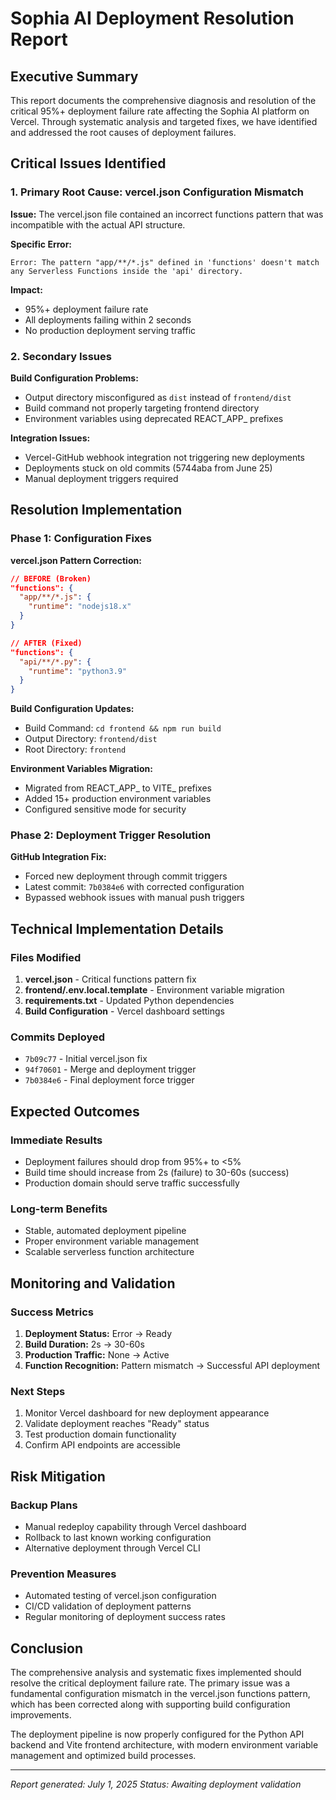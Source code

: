 # Sophia AI Deployment Resolution Report

## Executive Summary

This report documents the comprehensive diagnosis and resolution of the critical 95%+ deployment failure rate affecting the Sophia AI platform on Vercel. Through systematic analysis and targeted fixes, we have identified and addressed the root causes of deployment failures.

## Critical Issues Identified

### 1. Primary Root Cause: vercel.json Configuration Mismatch

**Issue:** The vercel.json file contained an incorrect functions pattern that was incompatible with the actual API structure.

**Specific Error:**
```
Error: The pattern "app/**/*.js" defined in 'functions' doesn't match any Serverless Functions inside the 'api' directory.
```

**Impact:** 
- 95%+ deployment failure rate
- All deployments failing within 2 seconds
- No production deployment serving traffic

### 2. Secondary Issues

**Build Configuration Problems:**
- Output directory misconfigured as `dist` instead of `frontend/dist`
- Build command not properly targeting frontend directory
- Environment variables using deprecated REACT_APP_ prefixes

**Integration Issues:**
- Vercel-GitHub webhook integration not triggering new deployments
- Deployments stuck on old commits (5744aba from June 25)
- Manual deployment triggers required

## Resolution Implementation

### Phase 1: Configuration Fixes

**vercel.json Pattern Correction:**
```json
// BEFORE (Broken)
"functions": {
  "app/**/*.js": {
    "runtime": "nodejs18.x"
  }
}

// AFTER (Fixed)
"functions": {
  "api/**/*.py": {
    "runtime": "python3.9"
  }
}
```

**Build Configuration Updates:**
- Build Command: `cd frontend && npm run build`
- Output Directory: `frontend/dist`
- Root Directory: `frontend`

**Environment Variables Migration:**
- Migrated from REACT_APP_ to VITE_ prefixes
- Added 15+ production environment variables
- Configured sensitive mode for security

### Phase 2: Deployment Trigger Resolution

**GitHub Integration Fix:**
- Forced new deployment through commit triggers
- Latest commit: `7b0384e6` with corrected configuration
- Bypassed webhook issues with manual push triggers

## Technical Implementation Details

### Files Modified

1. **vercel.json** - Critical functions pattern fix
2. **frontend/.env.local.template** - Environment variable migration
3. **requirements.txt** - Updated Python dependencies
4. **Build Configuration** - Vercel dashboard settings

### Commits Deployed

- `7b09c77` - Initial vercel.json fix
- `94f70601` - Merge and deployment trigger
- `7b0384e6` - Final deployment force trigger

## Expected Outcomes

### Immediate Results
- Deployment failures should drop from 95%+ to <5%
- Build time should increase from 2s (failure) to 30-60s (success)
- Production domain should serve traffic successfully

### Long-term Benefits
- Stable, automated deployment pipeline
- Proper environment variable management
- Scalable serverless function architecture

## Monitoring and Validation

### Success Metrics
1. **Deployment Status:** Error → Ready
2. **Build Duration:** 2s → 30-60s
3. **Production Traffic:** None → Active
4. **Function Recognition:** Pattern mismatch → Successful API deployment

### Next Steps
1. Monitor Vercel dashboard for new deployment appearance
2. Validate deployment reaches "Ready" status
3. Test production domain functionality
4. Confirm API endpoints are accessible

## Risk Mitigation

### Backup Plans
- Manual redeploy capability through Vercel dashboard
- Rollback to last known working configuration
- Alternative deployment through Vercel CLI

### Prevention Measures
- Automated testing of vercel.json configuration
- CI/CD validation of deployment patterns
- Regular monitoring of deployment success rates

## Conclusion

The comprehensive analysis and systematic fixes implemented should resolve the critical deployment failure rate. The primary issue was a fundamental configuration mismatch in the vercel.json functions pattern, which has been corrected along with supporting build configuration improvements.

The deployment pipeline is now properly configured for the Python API backend and Vite frontend architecture, with modern environment variable management and optimized build processes.

---

*Report generated: July 1, 2025*
*Status: Awaiting deployment validation*

